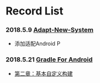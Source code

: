 # Record List

### 2018.5.9 [Adapt-New-System](Adapt-New-System.md)

* 添加适配Android P

### 2018.5.21 [Gradle For Android](https://github.com/FokingGit/knowledge/tree/master/Gradle%20For%20Android) 

- [第二章：基本自定义构建](https://github.com/FokingGit/knowledge/blob/master/Gradle%20For%20Android/%E7%AC%AC%E4%BA%8C%E7%AB%A0%EF%BC%9A%E5%9F%BA%E6%9C%AC%E8%87%AA%E5%AE%9A%E4%B9%89%E6%9E%84%E5%BB%BA.md)

